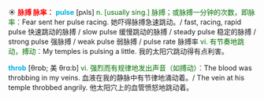 ☀ <font color="red">**脉搏 脉率：**</font>
<font color="sky blue">**pulse**</font> [pʌls] 
<font color="rgb(227, 108, 9)">n. [usually sing.] 脉搏；或脉搏一分钟的次数，即脉率：</font>Fear sent her pulse racing. 她吓得脉搏急速跳动。/ fast, racing, rapid pulse 快速跳动的脉搏 / slow pulse 缓慢跳动的脉搏 / steady pulse 稳定的脉搏 / strong pulse 强脉搏 / weak pulse 弱脉搏 / pulse rate 脉搏率 <font color="rgb(227, 108, 9)">vi. 有节奏地跳动，搏动：</font>My temples is pulsing a little. 我的太阳穴跳动得有点利害。
           
<font color="sky blue">**throb**</font> [θrɒb; 美 θrɑ:b]
<font color="rgb(227, 108, 9)">vi. 强烈而有规律地发出声音（如搏动）：</font>The blood was throbbing in my veins. 血液在我的静脉中有节律地涌动着。/ The vein at his temple throbbed angrily. 他太阳穴上的血管愤怒地跳动着。
